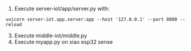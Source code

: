 1. Execute server-iot/app/server.py with:
```
uvicorn server-iot.app.server:app --host '127.0.0.1' --port 8000 --reload
 ```
3. Execute middle-iot/middle.py
4. Execute myapp.py on xiao esp32 sense
